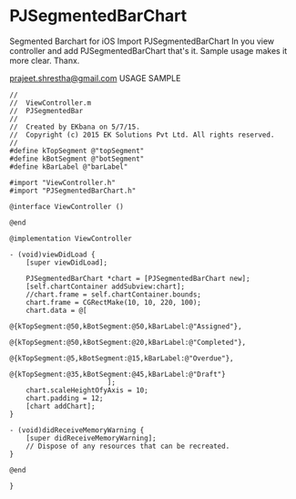 # PJSegmentedBarChart
Segmented Barchart for iOS
Import PJSegmentedBarChart In you view controller  and add PJSegmentedBarChart that's it. Sample usage makes it more clear. Thanx. 

prajeet.shrestha@gmail.com
USAGE SAMPLE
```
//
//  ViewController.m
//  PJSegmentedBar
//
//  Created by EKbana on 5/7/15.
//  Copyright (c) 2015 EK Solutions Pvt Ltd. All rights reserved.
//
#define kTopSegment @"topSegment"
#define kBotSegment @"botSegment"
#define kBarLabel @"barLabel"

#import "ViewController.h"
#import "PJSegmentedBarChart.h"

@interface ViewController ()

@end

@implementation ViewController

- (void)viewDidLoad {
    [super viewDidLoad];
    
    PJSegmentedBarChart *chart = [PJSegmentedBarChart new];
    [self.chartContainer addSubview:chart];
    //chart.frame = self.chartContainer.bounds;
    chart.frame = CGRectMake(10, 10, 220, 100);
    chart.data = @[
                   @{kTopSegment:@50,kBotSegment:@50,kBarLabel:@"Assigned"},
                   @{kTopSegment:@50,kBotSegment:@20,kBarLabel:@"Completed"},
                   @{kTopSegment:@5,kBotSegment:@15,kBarLabel:@"Overdue"},
                   @{kTopSegment:@35,kBotSegment:@45,kBarLabel:@"Draft"}
                        ];
    chart.scaleHeightOfyAxis = 10;
    chart.padding = 12;
    [chart addChart];
}

- (void)didReceiveMemoryWarning {
    [super didReceiveMemoryWarning];
    // Dispose of any resources that can be recreated.
}

@end

}
```
